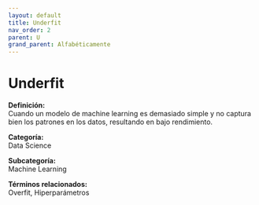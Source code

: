 ```yaml
---
layout: default
title: Underfit
nav_order: 2
parent: U
grand_parent: Alfabéticamente
---
```


# Underfit

**Definición:**  
Cuando un modelo de machine learning es demasiado simple y no captura bien los patrones en los datos, resultando en bajo rendimiento.

**Categoría:**  
Data Science  

**Subcategoría:**  
Machine Learning

**Términos relacionados:**  
Overfit, Hiperparámetros
